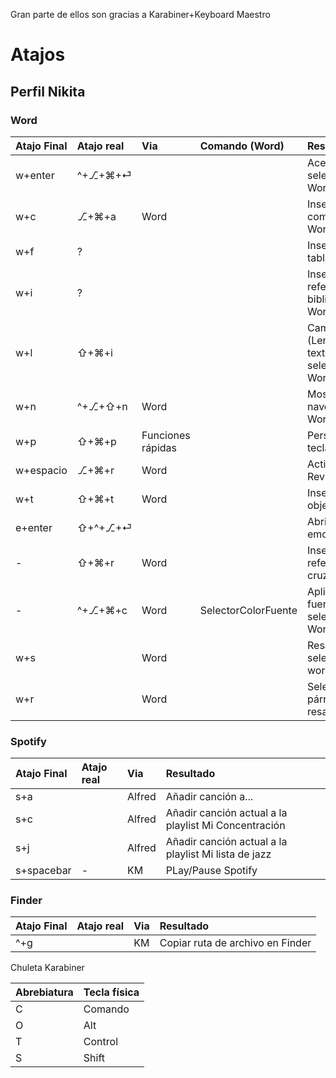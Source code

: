 ---
---


Gran parte de ellos son gracias a Karabiner+Keyboard Maestro

# Atajos

## Perfil Nikita

### Word

| Atajo Final | Atajo real | Via | Comando (Word) | Resultado |
| :--- | :--- | :--- | :--- | :--- |
| w+enter | ^+⎇+⌘+⏎ |  |  | Aceptar cambios seleccionados en Word |
| w+c | ⎇+⌘+a | Word |  | Insertar comentario en Word |
| w+f | ? |  |  | Insertar fila de tabla en Word |
| w+i | ? |  |  | Insertar referencia bibliográfica en Word |
| w+l | ⇧+⌘+i |  |  | Cambiar idioma \(Lenguaje\) del texto seleccionado en Word |
| w+n | ^+⎇+⇧+n | Word |  | Mostrar barra de navegación en Word |
| w+p | ⇧+⌘+p | Funciones rápidas |  | Personalizar teclado en Word |
| w+espacio | ⎇+⌘+r | Word |  | Activar/desactivar Revisión |
| w+t | ⇧+⌘+t | Word |  | Insertar título a objeto en Word |
| e+enter | ⇧+^+⎇+⏎ |  |  | Abrir paleta de emojis |
| - | ⇧+⌘+r | Word |  | Insertar referencia cruzada en Word |
| - | ^+⎇+⌘+c | Word | SelectorColorFuente | Aplica el color de fuente seleccionado en Word |
| w+s |  | Word |  | Resalta el texto seleccionado en word |
| w+r |  | Word |  | Selecciona el párrafo actual y lo resalta |

### Spotify

| Atajo Final | Atajo real | Via | Resultado |
| :--- | :--- | :--- | :--- |
| s+a |  | Alfred | Añadir canción a... |
| s+c |  | Alfred | Añadir canción actual a la playlist Mi Concentración |
| s+j |  | Alfred | Añadir canción actual a la playlist Mi lista de jazz |
| s+spacebar | - | KM | PLay/Pause Spotify |

### Finder

| Atajo Final | Atajo real | Via | Resultado |
| :--- | :--- | :--- | :--- |
| ^+g |  | KM | Copiar ruta de archivo en Finder |

Chuleta Karabiner

| Abrebiatura | Tecla física |
| :--- | :--- |
| C | Comando |
| O | Alt |
| T | Control |
| S | Shift |

